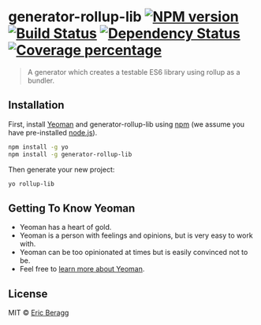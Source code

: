 # generator-rollup-lib [![NPM version][npm-image]][npm-url] [![Build Status][travis-image]][travis-url] [![Dependency Status][daviddm-image]][daviddm-url] [![Coverage percentage][coveralls-image]][coveralls-url]
> A generator which creates a testable ES6 library using rollup as a bundler.

## Installation

First, install [Yeoman](http://yeoman.io) and generator-rollup-lib using [npm](https://www.npmjs.com/) (we assume you have pre-installed [node.js](https://nodejs.org/)).

```bash
npm install -g yo
npm install -g generator-rollup-lib
```

Then generate your new project:

```bash
yo rollup-lib
```

## Getting To Know Yeoman

 * Yeoman has a heart of gold.
 * Yeoman is a person with feelings and opinions, but is very easy to work with.
 * Yeoman can be too opinionated at times but is easily convinced not to be.
 * Feel free to [learn more about Yeoman](http://yeoman.io/).

## License

MIT © [Eric Beragg]()


[npm-image]: https://badge.fury.io/js/generator-rollup-lib.svg
[npm-url]: https://npmjs.org/package/generator-rollup-lib
[travis-image]: https://travis-ci.org/ericontilt/generator-rollup-lib.svg?branch=master
[travis-url]: https://travis-ci.org/ericontilt/generator-rollup-lib
[daviddm-image]: https://david-dm.org/ericontilt/generator-rollup-lib.svg?theme=shields.io
[daviddm-url]: https://david-dm.org/ericontilt/generator-rollup-lib
[coveralls-image]: https://coveralls.io/repos/ericontilt/generator-rollup-lib/badge.svg
[coveralls-url]: https://coveralls.io/r/ericontilt/generator-rollup-lib
